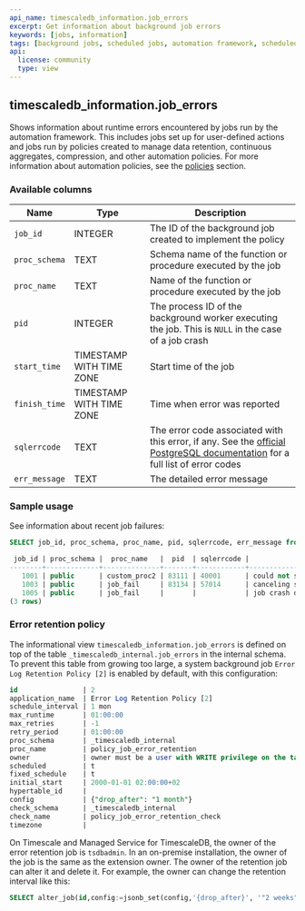 ```yaml
---
api_name: timescaledb_information.job_errors
excerpt: Get information about background job errors
keywords: [jobs, information]
tags: [background jobs, scheduled jobs, automation framework, scheduled views]
api:
  license: community
  type: view
---
```


## timescaledb_information.job_errors

Shows information about runtime errors encountered by jobs run by the automation framework.
This includes jobs set up for user-defined actions and jobs run by policies
created to manage data retention, continuous aggregates, compression, and
other automation policies. For more information about automation policies,
see the [policies][actions] section.

### Available columns

|Name|Type|Description|
|-|-|-|
|`job_id`|INTEGER|The ID of the background job created to implement the policy|
|`proc_schema`|TEXT|Schema name of the function or procedure executed by the job|
|`proc_name`|TEXT|Name of the function or procedure executed by the job|
|`pid`|INTEGER|The process ID of the background worker executing the job. This is `NULL` in the case of a job crash|
|`start_time`|TIMESTAMP WITH TIME ZONE|Start time of the job|
|`finish_time`|TIMESTAMP WITH TIME ZONE|Time when error was reported|
|`sqlerrcode`|TEXT|The error code associated with this error, if any. See the [official PostgreSQL documentation](https://www.postgresql.org/docs/current/errcodes-appendix.html) for a full list of error codes|
|`err_message`|TEXT|The detailed error message|

### Sample usage

See information about recent job failures:

```sql
SELECT job_id, proc_schema, proc_name, pid, sqlerrcode, err_message from timescaledb_information.job_errors ;

 job_id | proc_schema |  proc_name   |  pid  | sqlerrcode |                     err_message
--------+-------------+--------------+-------+------------+-----------------------------------------------------
   1001 | public      | custom_proc2 | 83111 | 40001      | could not serialize access due to concurrent update
   1003 | public      | job_fail     | 83134 | 57014      | canceling statement due to user request
   1005 | public      | job_fail     |       |            | job crash detected, see server logs
(3 rows)

```

### Error retention policy

The informational view `timescaledb_information.job_errors` is defined on top
of the table `_timescaledb_internal.job_errors` in the internal schema. To
prevent this table from growing too large, a system background job
`Error Log Retention Policy [2]` is enabled by default,
with this configuration:

```sql
id                | 2
application_name  | Error Log Retention Policy [2]
schedule_interval | 1 mon
max_runtime       | 01:00:00
max_retries       | -1
retry_period      | 01:00:00
proc_schema       | _timescaledb_internal
proc_name         | policy_job_error_retention
owner             | owner must be a user with WRITE privilege on the table `_timescaledb_internal.job_errors`
scheduled         | t
fixed_schedule    | t
initial_start     | 2000-01-01 02:00:00+02
hypertable_id     |
config            | {"drop_after": "1 month"}
check_schema      | _timescaledb_internal
check_name        | policy_job_error_retention_check
timezone          |

```

On Timescale and Managed Service for TimescaleDB, the owner of the error
retention job is `tsdbadmin`. In an on-premise installation, the owner of the
job is the same as the extension owner.
The owner of the retention job can alter it and delete it.
For example, the owner can change the retention interval like this:

```sql
SELECT alter_job(id,config:=jsonb_set(config,'{drop_after}', '"2 weeks"')) FROM _timescaledb_config.bgw_job WHERE id = 2;
```

[actions]: /api/:currentVersion:/actions/
